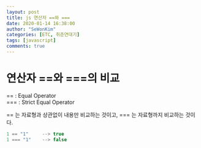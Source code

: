 ```yaml
---
layout: post
title: js 연산자 ==와 === 
date: 2020-01-14 16:38:00
author: "SeWonKim"
categories: [ETC, 취준연대기]
tags: [javascript]
comments: true
---
```


# 연산자 ==와 ===의 비교

== : Equal Operator     
=== : Strict Equal Operator

== 는 자료형과 상관없이 내용만 비교하는 것이고, === 는 자료형까지 비교하는 것이다.

```javascript
1 == "1"     --> true
1 === "1"    --> false
```
